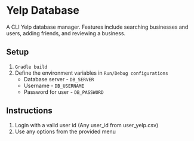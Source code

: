 # Yelp Database
A CLI Yelp database manager. Features include searching businesses and users, adding friends, and reviewing a business.

## Setup
1. `Gradle build`
2. Define the environment variables in `Run/Debug configurations`
   - Database server - `DB_SERVER`
   - Username - `DB_USERNAME`
   - Password for user - `DB_PASSWORD`

## Instructions
1. Login with a valid user id (Any user_id from user_yelp.csv)
2. Use any options from the provided menu